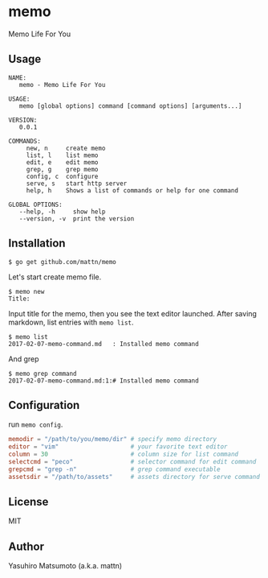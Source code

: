 # memo

Memo Life For You

## Usage

```
NAME:
   memo - Memo Life For You

USAGE:
   memo [global options] command [command options] [arguments...]

VERSION:
   0.0.1

COMMANDS:
     new, n     create memo
     list, l    list memo
     edit, e    edit memo
     grep, g    grep memo
     config, c  configure
     serve, s   start http server
     help, h    Shows a list of commands or help for one command

GLOBAL OPTIONS:
   --help, -h     show help
   --version, -v  print the version
```

## Installation

```
$ go get github.com/mattn/memo
```

Let's start create memo file.

```
$ memo new
Title:
```

Input title for the memo, then you see the text editor launched. After saving markdown, list entries with `memo list`.

```
$ memo list
2017-02-07-memo-command.md   : Installed memo command
```

And grep

```
$ memo grep command
2017-02-07-memo-command.md:1:# Installed memo command
```

## Configuration

run `memo config`.

```toml
memodir = "/path/to/you/memo/dir" # specify memo directory
editor = "vim"                    # your favorite text editor
column = 30                       # column size for list command
selectcmd = "peco"                # selector command for edit command
grepcmd = "grep -n"               # grep command executable
assetsdir = "/path/to/assets"     # assets directory for serve command
```

## License

MIT

## Author

Yasuhiro Matsumoto (a.k.a. mattn)
